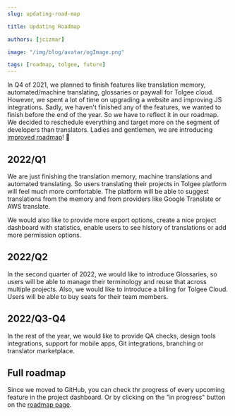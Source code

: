 ```yaml
---
slug: updating-road-map

title: Updating Roadmap

authors: [jcizmar]

image: "/img/blog/avatar/ogImage.png"

tags: [roadmap, tolgee, future]
---
```


In Q4 of 2021, we planned to finish features like translation memory, automated/machine translating, glossaries or paywall 
for Tolgee cloud. However, we spent a lot of time on upgrading a website and improving JS integrations. Sadly, we 
haven't finished any of the features, we wanted to finish before the end of the year. So we have to reflect it in our
roadmap. We decided to reschedule everything and target more on the segment of developers than translators.
Ladies and gentlemen, we are introducing [improved roadmap](/roadmap)! 🎉

<!--truncate-->

## 2022/Q1
We are just finishing the translation memory, machine translations and automated translating. So users translating their
projects in Tolgee platform will feel much more comfortable. The platform will be able to suggest translations from 
the memory and from providers like Google Translate or AWS translate.

We would also like to provide more export options, create a nice project dashboard with statistics, enable users to see 
history of translations or add more permission options.

## 2022/Q2
In the second quarter of 2022, we would like to introduce Glossaries, so users will be able to manage their terminology 
and reuse that across multiple projects. Also, we would like to introduce a billing for Tolgee Cloud. Users 
will be able to buy seats for their team members.

## 2022/Q3-Q4
In the rest of the year, we would like to provide QA checks, design tools integrations, support for mobile apps,
Git integrations, branching or translator marketplace.

## Full roadmap
Since we moved to GitHub, you can check thr progress of every upcoming feature in the project dashboard. Or by clicking
on the "in progress" button on the [roadmap page](/roadmap).
